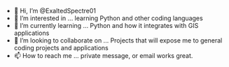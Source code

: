 - 👋 Hi, I’m @ExaltedSpectre01
- 👀 I’m interested in ... learning Python and other coding languages
- 🌱 I’m currently learning ... Python and how it integrates with GIS applications
- 💞️ I’m looking to collaborate on ... Projects that will expose me to general coding projects and applications
- 📫 How to reach me ... private message, or email works great.

<!---
ExaltedSpectre01/ExaltedSpectre01 is a ✨ special ✨ repository because its `README.md` (this file) appears on your GitHub profile.
You can click the Preview link to take a look at your changes.
--->
